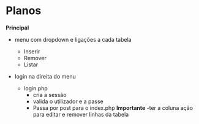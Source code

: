 # Planos

__Principal__

- menu com dropdown e ligações a cada tabela

  - Inserir
  - Remover
  - Listar

- login na direita do menu

  - login.php
    - cria a sessão
    - valida o utilizador e a passe
    - Passa por post para o index.php
	__Importante__
	-ter a coluna ação para editar e remover linhas da tabela
